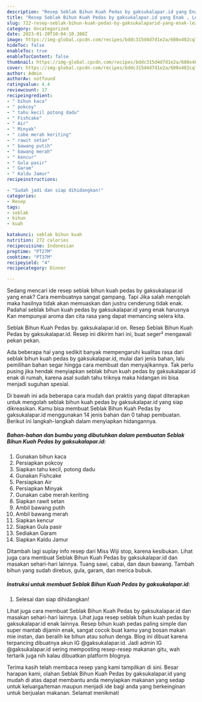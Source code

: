 ```yaml
---
description: "Resep Seblak Bihun Kuah Pedas by gaksukalapar.id yang Enak , Lezat"
title: "Resep Seblak Bihun Kuah Pedas by gaksukalapar.id yang Enak , Lezat"
slug: 722-resep-seblak-bihun-kuah-pedas-by-gaksukalaparid-yang-enak-lezat
category: Uncategorized
date: 2023-01-20T10:04:10.308Z
image: https://img-global.cpcdn.com/recipes/bddc315d4d7d1e2a/680x482cq70/seblak-bihun-kuah-pedas-by-gaksukalaparid-foto-resep-utama.jpg
hideToc: false
enableToc: true
enableTocContent: false
thumbnail: https://img-global.cpcdn.com/recipes/bddc315d4d7d1e2a/680x482cq70/seblak-bihun-kuah-pedas-by-gaksukalaparid-foto-resep-utama.jpg
cover: https://img-global.cpcdn.com/recipes/bddc315d4d7d1e2a/680x482cq70/seblak-bihun-kuah-pedas-by-gaksukalaparid-foto-resep-utama.jpg
author: Admin
authorAv: notfound
ratingvalue: 4.4
reviewcount: 17
recipeingredient:
- " bihun kaca"
- " pokcoy"
- " tahu kecil potong dadu"
- " Fishcake"
- " Air"
- " Minyak"
- " cabe merah keriting"
- " rawit setan"
- " bawang putih"
- " bawang merah"
- " kencur"
- " Gula pasir"
- " Garam"
- " Kaldu Jamur"
recipeinstructions:

- "Sudah jadi dan siap dihidangkan!"
categories:
- Resep
tags:
- seblak
- bihun
- kuah

katakunci: seblak bihun kuah 
nutrition: 272 calories
recipecuisine: Indonesian
preptime: "PT27M"
cooktime: "PT37M"
recipeyield: "4"
recipecategory: Dinner

---
```



Sedang mencari ide resep seblak bihun kuah pedas by gaksukalapar.id yang enak? Cara membuatnya sangat gampang. Tapi Jika salah mengolah maka hasilnya tidak akan memuaskan dan justru cenderung tidak enak. Padahal seblak bihun kuah pedas by gaksukalapar.id yang enak harusnya Kan mempunyai aroma dan cita rasa yang dapat memancing selera kita.


Seblak Bihun Kuah Pedas by. gaksukalapar.id on. Resep Seblak Bihun Kuah Pedas by gaksukalapar.id. Resep ini dikirim hari ini, buat seger² mengawali pekan pekan.

Ada beberapa hal yang sedikit banyak mempengaruhi kualitas rasa dari seblak bihun kuah pedas by gaksukalapar.id, mulai dari jenis bahan, lalu pemilihan bahan segar hingga cara membuat dan menyajikannya. Tak perlu pusing jika hendak menyiapkan seblak bihun kuah pedas by gaksukalapar.id enak di rumah, karena asal sudah tahu triknya maka hidangan ini bisa menjadi suguhan spesial.


Di bawah ini ada beberapa cara mudah dan praktis yang dapat diterapkan untuk mengolah seblak bihun kuah pedas by gaksukalapar.id yang siap dikreasikan. Kamu bisa membuat Seblak Bihun Kuah Pedas by gaksukalapar.id menggunakan 14 jenis bahan dan 0 tahap pembuatan. Berikut ini langkah-langkah dalam menyiapkan hidangannya.

<!--inarticleads1-->

##### Bahan-bahan dan bumbu yang dibutuhkan dalam pembuatan Seblak Bihun Kuah Pedas by gaksukalapar.id:

1. Gunakan  bihun kaca
1. Persiapkan  pokcoy
1. Siapkan  tahu kecil, potong dadu
1. Gunakan  Fishcake
1. Persiapkan  Air
1. Persiapkan  Minyak
1. Gunakan  cabe merah keriting
1. Siapkan  rawit setan
1. Ambil  bawang putih
1. Ambil  bawang merah
1. Siapkan  kencur
1. Siapkan  Gula pasir
1. Sediakan  Garam
1. Siapkan  Kaldu Jamur


Ditambah lagi suplay info resep dari Miss Wiji stop, karena kesibukan. Lihat juga cara membuat Seblak Bihun Kuah Pedas by gaksukalapar.id dan masakan sehari-hari lainnya. Tuang sawi, cabai, dan daun bawang. Tambah bihun yang sudah direbus, gula, garam, dan merica bubuk. 

<!--inarticleads2-->

##### Instruksi untuk membuat Seblak Bihun Kuah Pedas by gaksukalapar.id:


1. Selesai dan siap dihidangkan!

Lihat juga cara membuat Seblak Bihun Kuah Pedas by gaksukalapar.id dan masakan sehari-hari lainnya. Lihat juga resep seblak bihun kuah pedas by gaksukalapar.id enak lainnya. Resep bihun kuah pedas paling simple dan super mantab dijamin enak, sangat cocok buat kamu yang bosan makan mie instan, dan beralih ke bihun atau sohun denga. Blog ini dibuat karena terpancing dibuatnya akun IG @gaksukalapar.id. Jadi admin IG @gaksukalapar.id sering memposting resep-resep makanan gitu, wah tertarik juga nih kalau dibuatkan platform blognya. 

Terima kasih telah membaca resep yang kami tampilkan di sini. Besar harapan kami, olahan Seblak Bihun Kuah Pedas by gaksukalapar.id yang mudah di atas dapat membantu anda menyiapkan makanan yang sedap untuk keluarga/teman maupun menjadi ide bagi anda yang berkeinginan untuk berjualan makanan. Selamat menikmati
